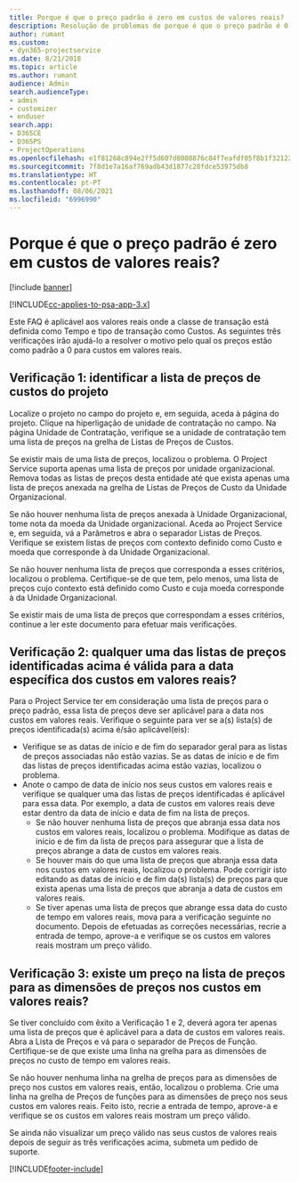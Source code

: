 ```yaml
---
title: Porque é que o preço padrão é zero em custos de valores reais?
description: Resolução de problemas de porque é que o preço padrão é 0 para custos de valores reais.
author: rumant
ms.custom:
- dyn365-projectservice
ms.date: 8/21/2018
ms.topic: article
ms.author: rumant
audience: Admin
search.audienceType:
- admin
- customizer
- enduser
search.app:
- D365CE
- D365PS
- ProjectOperations
ms.openlocfilehash: e1f81268c894e2ff5d607d8008876c84f7eafdf05f8b1f3212263a5dfa89b69d
ms.sourcegitcommit: 7f8d1e7a16af769adb43d1877c28fdce53975db8
ms.translationtype: HT
ms.contentlocale: pt-PT
ms.lasthandoff: 08/06/2021
ms.locfileid: "6996990"
---
```

# <a name="why-is-the-price-defaulting-to-zero-on-time-cost-actuals"></a>Porque é que o preço padrão é zero em custos de valores reais?

[!include [banner](../includes/psa-now-project-operations.md)]

[!INCLUDE[cc-applies-to-psa-app-3.x](../includes/cc-applies-to-psa-app-3x.md)]

Este FAQ é aplicável aos valores reais onde a classe de transação está definida como Tempo e tipo de transação como Custos. As seguintes três verificações irão ajudá-lo a resolver o motivo pelo qual os preços estão como padrão a 0 para custos em valores reais.
 
## <a name="check-1-identify-the-cost-price-list-for-the-project"></a>Verificação 1: identificar a lista de preços de custos do projeto

Localize o projeto no campo do projeto e, em seguida, aceda à página do projeto. Clique na hiperligação de unidade de contratação no campo. Na página Unidade de Contratação, verifique se a unidade de contratação tem uma lista de preços na grelha de Listas de Preços de Custos.

Se existir mais de uma lista de preços, localizou o problema. O Project Service suporta apenas uma lista de preços por unidade organizacional. Remova todas as listas de preços desta entidade até que exista apenas uma lista de preços anexada na grelha de Listas de Preços de Custo da Unidade Organizacional.

Se não houver nenhuma lista de preços anexada à Unidade Organizacional, tome nota da moeda da Unidade organizacional. Aceda ao Project Service e, em seguida, vá a Parâmetros e abra o separador Listas de Preços. Verifique se existem listas de preços com contexto definido como Custo e moeda que corresponde à da Unidade Organizacional.
 
Se não houver nenhuma lista de preços que corresponda a esses critérios, localizou o problema. Certifique-se de que tem, pelo menos, uma lista de preços cujo contexto está definido como Custo e cuja moeda corresponde à da Unidade Organizacional.

Se existir mais de uma lista de preços que correspondam a esses critérios, continue a ler este documento para efetuar mais verificações.

## <a name="check-2-are-any-of-the-price-lists-identified-above-valid-for-the-specific-date-of-the-time-cost-actual"></a>Verificação 2: qualquer uma das listas de preços identificadas acima é válida para a data específica dos custos em valores reais?

Para o Project Service ter em consideração uma lista de preços para o preço padrão, essa lista de preços deve ser aplicável para a data nos custos em valores reais. Verifique o seguinte para ver se a(s) lista(s) de preços identificada(s) acima é/são aplicável(eis):

- Verifique se as datas de início e de fim do separador geral para as listas de preços associadas não estão vazias. Se as datas de início e de fim das listas de preços identificadas acima estão vazias, localizou o problema. 
- Anote o campo de data de início nos seus custos em valores reais e verifique se qualquer uma das listas de preços identificadas é aplicável para essa data. Por exemplo, a data de custos em valores reais deve estar dentro da data de início e data de fim na lista de preços. 
    - Se não houver nenhuma lista de preços que abranja essa data nos custos em valores reais, localizou o problema. Modifique as datas de início e de fim da lista de preços para assegurar que a lista de preços abrange a data de custos em valores reais. 
    - Se houver mais do que uma lista de preços que abranja essa data nos custos em valores reais, localizou o problema. Pode corrigir isto editando as datas de início e de fim da(s) lista(s) de preços para que exista apenas uma lista de preços que abranja a data de custos em valores reais. 
    - Se tiver apenas uma lista de preços que abrange essa data do custo de tempo em valores reais, mova para a verificação seguinte no documento.
Depois de efetuadas as correções necessárias, recrie a entrada de tempo, aprove-a e verifique se os custos em valores reais mostram um preço válido.

## <a name="check-3-is-there-a-price-in-the-price-list-for-the-pricing-dimensions-on-the-time-cost-actual"></a>Verificação 3: existe um preço na lista de preços para as dimensões de preços nos custos em valores reais?

Se tiver concluído com êxito a Verificação 1 e 2, deverá agora ter apenas uma lista de preços que é aplicável para a data de custos em valores reais. Abra a Lista de Preços e vá para o separador de Preços de Função. Certifique-se de que existe uma linha na grelha para as dimensões de preços no custo de tempo em valores reais.

Se não houver nenhuma linha na grelha de preços para as dimensões de preço nos custos em valores reais, então, localizou o problema. Crie uma linha na grelha de Preços de funções para as dimensões de preço nos seus custos em valores reais. Feito isto, recrie a entrada de tempo, aprove-a e verifique se os custos em valores reais mostram um preço válido.
 
Se ainda não visualizar um preço válido nas seus custos de valores reais depois de seguir as três verificações acima, submeta um pedido de suporte.





[!INCLUDE[footer-include](../includes/footer-banner.md)]